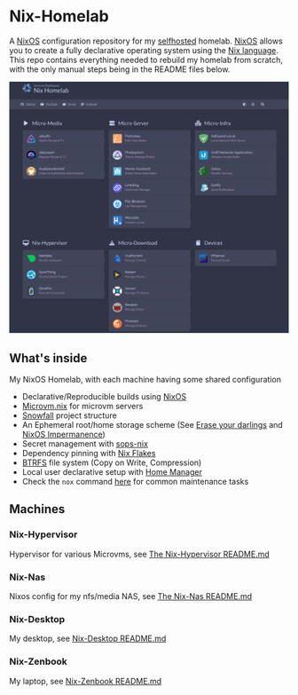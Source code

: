 # Nix-Homelab

A [NixOS](https://nixos.org/) configuration repository for my [selfhosted](https://www.reddit.com/r/selfhosted/) homelab.
[NixOS](https://nixos.org/) allows you to create a fully declarative operating system using the [Nix language](https://nixos.wiki/wiki/Overview_of_the_Nix_Language).
This repo contains everything needed to rebuild my homelab from scratch, with the only manual steps being in the README files below.

![dashboard-png](https://github.com/THERAAB/nix-homelab/blob/main/assets/screenshots/dashboard.png?raw=true "PNG of Dashboard")

## What's inside

My NixOS Homelab, with each machine having some shared configuration

- Declarative/Reproducible builds using [NixOS](https://nixos.org/)
- [Microvm.nix](https://astro.github.io/microvm.nix/) for microvm servers
- [Snowfall](https://snowfall.org/guides/lib/quickstart/) project structure
- An Ephemeral root/home storage scheme (See [Erase your darlings](https://grahamc.com/blog/erase-your-darlings) and [NixOS Impermanence](https://github.com/nix-community/impermanence))
- Secret management with [sops-nix](https://github.com/Mic92/sops-nix/blob/master/README.md)
- Dependency pinning with [Nix Flakes](https://nixos.wiki/wiki/Flakes)
- [BTRFS](https://btrfs.wiki.kernel.org/index.php/Main_Page) file system (Copy on Write, Compression)
- Local user declarative setup with [Home Manager](https://github.com/nix-community/home-manager)
- Check the `nox` command [here](https://github.com/THERAAB/nix-homelab/blob/main/modules/nixos/utils/nox/default.nix) for common maintenance tasks

## Machines

### Nix-Hypervisor

Hypervisor for various Microvms, see [The Nix-Hypervisor README.md](https://github.com/THERAAB/nix-homelab/blob/main/systems/x86_64-linux/nix-hypervisor/README.md)

### Nix-Nas

Nixos config for my nfs/media NAS, see [The Nix-Nas README.md](https://github.com/THERAAB/nix-homelab/blob/main/systems/x86_64-linux/nix-nas/README.md)

### Nix-Desktop

My desktop, see [Nix-Desktop README.md](https://github.com/THERAAB/nix-homelab/blob/main/systems/x86_64-linux/nix-desktop/README.md)

### Nix-Zenbook

My laptop, see [Nix-Zenbook README.md](https://github.com/THERAAB/nix-homelab/blob/main/systems/x86_64-linux/nix-zenbook/README.md)
